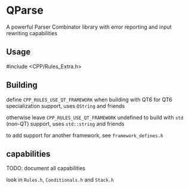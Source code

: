 # QParse
A powerful Parser Combinator library with error reporting and input rewriting capabilities


## Usage

#include <CPP/Rules_Extra.h>

## Building

define `CPP_RULES_USE_QT_FRAMEWORK` when building with QT6 for QT6 specialization support, uses `QString` and friends

otherwise leave `CPP_RULES_USE_QT_FRAMEWORK` undefined to build with `std` (non-QT) support, uses `std::string` and friends

to add support for another framework, see `framework_defines.h`

## capabilities

TODO: document all capabilities

look in `Rules.h`, `Conditionals.h` and `Stack.h`

